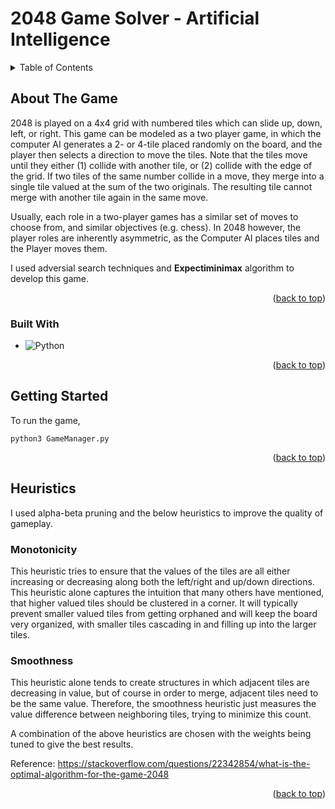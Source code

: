 <a name="readme-top"></a>
# 2048 Game Solver - Artificial Intelligence

<!-- TABLE OF CONTENTS -->
<details>
  <summary>Table of Contents</summary>
  <ol>
    <li>
      <a href="#about-the-game">About The Game</a>
      <ul>
        <li><a href="#built-with">Built With</a></li>
      </ul>
    </li>
    <li>
      <a href="#getting-started">Getting Started</a>
      <ul>
        <li><a href="#prerequisites">Prerequisites</a></li>
        <li><a href="#how-to-use">How to use</a></li>
      </ul>
    </li>
    <li><a href="#running-the-tests">Running the tests</a></li>
    <li><a href="#contributors">Contributors</a></li>
    <li><a href="#reference">Reference</a></li>
  </ol>
</details>



<!-- ABOUT THE PROJECT -->
## About The Game

2048 is played on a 4x4 grid with numbered tiles which can slide up, down, left, or right. This game can be
modeled as a two player game, in which the computer AI generates a 2- or 4-tile placed randomly on the board,
and the player then selects a direction to move the tiles. Note that the tiles move until they either (1) collide with
another tile, or (2) collide with the edge of the grid. If two tiles of the same number collide in a move, they merge
into a single tile valued at the sum of the two originals. The resulting tile cannot merge with another tile again in
the same move.

Usually, each role in a two-player games has a similar set of moves to choose from, and similar objectives (e.g.
chess). In 2048 however, the player roles are inherently asymmetric, as the Computer AI places tiles and the
Player moves them.

I used adversial search techniques and **Expectiminimax** algorithm to develop this game.

<p align="right">(<a href="#readme-top">back to top</a>)</p>


### Built With

* ![Python]

<p align="right">(<a href="#readme-top">back to top</a>)</p>

## Getting Started

To run the game,

```
python3 GameManager.py
```

<p align="right">(<a href="#readme-top">back to top</a>)</p>

## Heuristics

I used alpha-beta pruning and the below heuristics to improve the quality of gameplay.

### Monotonicity
This heuristic tries to ensure that the values of the tiles are all either increasing or decreasing along both the left/right and up/down directions. This heuristic alone captures the intuition that many others have mentioned, that higher valued tiles should be clustered in a corner. It will typically prevent smaller valued tiles from getting orphaned and will keep the board very organized, with smaller tiles cascading in and filling up into the larger tiles.

### Smoothness
This heuristic alone tends to create structures in which adjacent tiles are decreasing in value, but of course in order to merge, adjacent tiles need to be the same value. Therefore, the smoothness heuristic just measures the value difference between neighboring tiles, trying to minimize this count.

A combination of the above heuristics are chosen with the weights being tuned to give the best results.

Reference: https://stackoverflow.com/questions/22342854/what-is-the-optimal-algorithm-for-the-game-2048

<p align="right">(<a href="#readme-top">back to top</a>)</p>

[Python]: https://img.shields.io/badge/Python-14354C?style=for-the-badge&logo=python&logoColor=white
